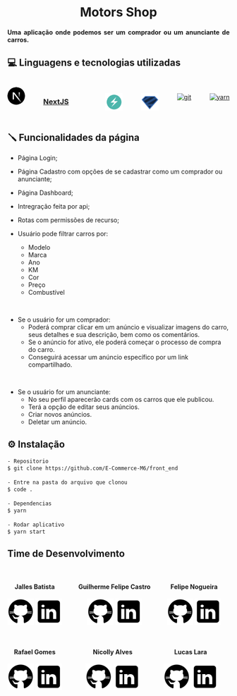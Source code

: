 <h1 align="center">
   Motors Shop
</h1>

<h4 align="justify">Uma aplicação onde podemos ser um comprador ou um anunciante de carros.

## 💻 Linguagens e tecnologias utilizadas

<br>
<div style="display: flex; justify-content:space-between;">
<a href="https://nextjs.org/" target="_blank"> <svg aria-label="Next.js logomark" class="next-mark_root__wLeec" height="40" role="img" viewBox="0 0 180 180" width="40"><mask height="180" id="mask0_408_134" maskUnits="userSpaceOnUse" style="mask-type:alpha" width="180" x="0" y="0"><circle cx="90" cy="90" fill="black" r="90"></circle></mask><g mask="url(#mask0_408_134)"><circle cx="90" cy="90" data-circle="true" fill="black" r="90"></circle><path d="M149.508 157.52L69.142 54H54V125.97H66.1136V69.3836L139.999 164.845C143.333 162.614 146.509 160.165 149.508 157.52Z" fill="url(#paint0_linear_408_134)"></path><rect fill="url(#paint1_linear_408_134)" height="72" width="12" x="115" y="54"></rect></g><defs><linearGradient gradientUnits="userSpaceOnUse" id="paint0_linear_408_134" x1="109" x2="144.5" y1="116.5" y2="160.5"><stop stop-color="white"></stop><stop offset="1" stop-color="white" stop-opacity="0"></stop></linearGradient><linearGradient gradientUnits="userSpaceOnUse" id="paint1_linear_408_134" x1="121" x2="120.799" y1="54" y2="106.875"><stop stop-color="white"></stop><stop offset="1" stop-color="white" stop-opacity="0"></stop></linearGradient></defs></svg></a> 

<h3><a href="https://nextjs.org/" target="_blank"> NextJS</a></h3>
<br>

<a href="https://chakra-ui.com/" target="_blank"> <img src="/src/assets/icons8-chakra-ui.svg" alt="chakra ui" width="40" height="40"/></a> 

<a href="https://zod.dev/" target="_blank"> <img src="/src/assets/zod.svg" alt="zod" width="40px" height="40px"/></a> 

<a href="https://git-scm.com/" target="_blank"> <img src="https://www.vectorlogo.zone/logos/git-scm/git-scm-icon.svg" alt="git" width="40" height="40"/></a> 

<a href="https://yarnpkg.com/" target="_blank"> <img src="https://classic.yarnpkg.com/assets/og_image.png" alt="yarn" width="70" height="40"/></a> 

</div>

## 🪛 Funcionalidades da página
  - Página Login;
  - Página Cadastro com opções de se cadastrar como um comprador ou anunciante; 
  - Página Dashboard;
  - Intregração feita por api;
  - Rotas com permissões de recurso;
  
  - Usuário pode filtrar carros por:
    * Modelo
    * Marca
    * Ano
    * KM
    * Cor
    * Preço
    * Combustível
  
<br>

  - Se o usuário for um comprador:
    * Poderá comprar clicar em um anúncio e visualizar imagens do carro, seus detalhes e sua descrição, bem como os comentários.
    * Se o anúncio for ativo, ele poderá começar o processo de compra do carro.
    * Conseguirá acessar um anúncio específico por um link compartilhado.
  
<br>

  - Se o usuário for um anunciante:
    * No seu perfil aparecerão cards com os carros que ele publicou.
    * Terá a opção de editar seus anúncios.
    * Criar novos anúncios.
    * Deletar um anúncio.

## ⚙️ Instalação 

    - Repositorio
    $ git clone https://github.com/E-Commerce-M6/front_end

    - Entre na pasta do arquivo que clonou
    $ code .

    - Dependencias
    $ yarn

    - Rodar aplicativo
    $ yarn start

## Time de Desenvolvimento
<br>

<div style="display: flex; justify-content:space-between; width:100%; flex-wrap:wrap" >

<div align="center" style="margin-bottom:30px">
<h4 align="center">Jalles Batista</h4>
    <a href="https://github.com/jallesbatista"><img src="/src/assets/icons8-github.svg" alt="logo github" /><a> 
    <a href="https://www.linkedin.com/in/jallesbatista/"><img src="/src/assets/icons8-linkedin.svg" alt="logo lindedin" /><a>
</div>
<br>

<div align="center">
<h4 align="center">Guilherme Felipe Castro</h4>
    <a href="https://github.com/Guilherme-GFC"><img src="/src/assets/icons8-github.svg" alt="logo github" /><a> 
    <a href="https://www.linkedin.com/in/guilherme-gfc/"><img src="/src/assets/icons8-linkedin.svg" alt="logo lindedin" /><a>
</div>
<br>

<div align="center">
<h4 align="center">Felipe Nogueira</h4>
    <a href="https://github.com/Flipsy1"><img src="/src/assets/icons8-github.svg" alt="logo github" /><a> 
    <a href="https://www.linkedin.com/in/felipe-nogueira-vieira/"><img src="/src/assets/icons8-linkedin.svg" alt="logo lindedin" /><a>
</div>
<br>

<div align="center">
<h4 align="center">Rafael Gomes</h4>
    <a href="https://github.com/rafaelsantos7520"><img src="/src/assets/icons8-github.svg" alt="logo github" /><a> 
    <a href="https://www.linkedin.com/in/rafaelsantos7520/"><img src="/src/assets/icons8-linkedin.svg" alt="logo lindedin" /><a>
</div>
<br>

<div align="center">
<h4 align="center">Nicolly Alves</h4>
    <a href="https://github.com/NicollyAlves"><img src="/src/assets/icons8-github.svg" alt="logo github" /><a> 
    <a href="https://www.linkedin.com/in/nicollyalves/"><img src="/src/assets/icons8-linkedin.svg" alt="logo lindedin" /><a>
</div>
<br>

<div align="center">
<h4 align="center">Lucas Lara</h4>
    <a href="https://github.com/lucastdelara"><img src="/src/assets/icons8-github.svg" alt="logo github" /><a> 
    <a href="https://www.linkedin.com/in/lucastlara/"><img src="/src/assets/icons8-linkedin.svg" alt="logo lindedin" /><a>
</div>
<br>

</div>